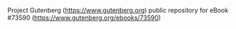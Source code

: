 Project Gutenberg (https://www.gutenberg.org) public repository for
eBook #73590 (https://www.gutenberg.org/ebooks/73590)
